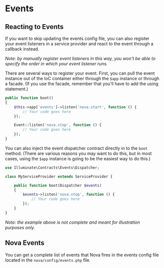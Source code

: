 # Events

## Reacting to Events

If you want to skip updating the events config file, you can also register your event listeners in a service provider and react to the event through a callback instead.

_Note: by manually register event listeners in this way, you won't be able to specify the order in which your event listener runs._

There are several ways to register your event. First, you can pull the event instance out of the IoC container either through the `$app` instance or through a facade. (If you use the facade, remember that you'll have to add the using statement.)

```php
public function boot()
{
	$this->app['events']->listen('nova.start', function () {
		// Your code goes here
	});

	Event::listen('nova.stop', function () {
		// Your code goes here
	});
}
```

You can also inject the event dispatcher contract directly in to the `boot` method. (There are various reasons you may want to do this, but in most cases, using the `$app` instance is going to be the easiest way to do this.)

```php
use Illuminate\Contracts\Events\Dispatcher;

class MyServiceProvider extends ServiceProvider {

	public function boot(Dispatcher $events)
	{
		$events->listen('nova.stop', function () {
			// Your code goes here
		});
	}
}
```

_Note: the example above is not complete and meant for illustration purposes only._

## Nova Events

You can get a complete list of events that Nova fires in the events config file located in the `nova/config/events.php` file.
